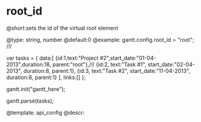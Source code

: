 root_id
=============
@short:sets the id of the virtual root element
	

@type: string, number
@default:0
@example:
gantt.config.root_id = "root"; /*!*/

var tasks =  {
    data:[
        {id:1,text:"Project #2",start_date:"01-04-2013",duration:18, parent:"root"},/*!*/
        {id:2, text:"Task #1", 	  start_date:"02-04-2013", duration:8, parent:1},
        {id:3, text:"Task #2",    start_date:"11-04-2013", duration:8, parent:1}
    ],
    links:[]
};

gantt.init("gantt_here");

gantt.parse(tasks);


@template:	api_config
@descr:


